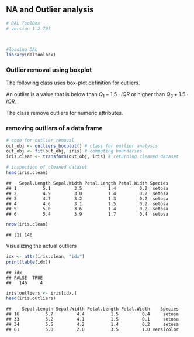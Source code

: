 ## NA and Outlier analysis


``` r
# DAL ToolBox
# version 1.2.707



#loading DAL
library(daltoolbox) 
```

### Outlier removal using boxplot
The following class uses box-plot definition for outliers.

An outlier is a value that is below than $Q_1 - 1.5 \cdot IQR$ or higher than $Q_3 + 1.5 \cdot IQR$.

The class remove outliers for numeric attributes. 

### removing outliers of a data frame


``` r
# code for outlier removal
out_obj <- outliers_boxplot() # class for outlier analysis
out_obj <- fit(out_obj, iris) # computing boundaries
iris.clean <- transform(out_obj, iris) # returning cleaned dataset

# inspection of cleaned dataset
head(iris.clean)
```

```
##   Sepal.Length Sepal.Width Petal.Length Petal.Width Species
## 1          5.1         3.5          1.4         0.2  setosa
## 2          4.9         3.0          1.4         0.2  setosa
## 3          4.7         3.2          1.3         0.2  setosa
## 4          4.6         3.1          1.5         0.2  setosa
## 5          5.0         3.6          1.4         0.2  setosa
## 6          5.4         3.9          1.7         0.4  setosa
```

``` r
nrow(iris.clean)
```

```
## [1] 146
```

Visualizing the actual outliers


``` r
idx <- attr(iris.clean, "idx")
print(table(idx))
```

```
## idx
## FALSE  TRUE 
##   146     4
```

``` r
iris.outliers <- iris[idx,]
head(iris.outliers)
```

```
##    Sepal.Length Sepal.Width Petal.Length Petal.Width    Species
## 16          5.7         4.4          1.5         0.4     setosa
## 33          5.2         4.1          1.5         0.1     setosa
## 34          5.5         4.2          1.4         0.2     setosa
## 61          5.0         2.0          3.5         1.0 versicolor
```

